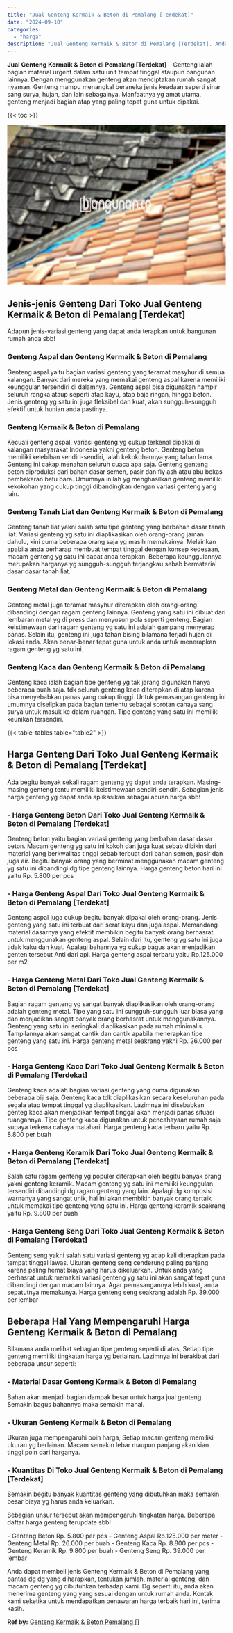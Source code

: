 ```yaml
---
title: "Jual Genteng Kermaik & Beton di Pemalang [Terdekat]"
date: "2024-09-10"
categories: 
  - "harga"
description: "Jual Genteng Kermaik & Beton di Pemalang [Terdekat]. Anda dapat membeli jenis Genteng Kermaik & Beton di Pemalang yang pantas dg dg yang diharapkan, tentukan..."
---
```


**Jual Genteng Kermaik & Beton di Pemalang \[Terdekat\]** – Genteng ialah bagian material urgent dalam satu unit tempat tinggal ataupun bangunan lainnya. Dengan menggunakan genteng akan menciptakan rumah sangat nyaman. Genteng mampu menangkal beraneka jenis keadaan seperti sinar sang surya, hujan, dan lain sebagainya. Manfaatnya yg amat utama, genteng menjadi bagian atap yang paling tepat guna untuk dipakai.

{{< toc >}}

![Jual Genteng Kermaik & Beton di Pemalang [Terdekat]](/images/genteng-minimalis-murah26.png)

## Jenis-jenis Genteng Dari Toko Jual Genteng Kermaik & Beton di Pemalang \[Terdekat\]

Adapun jenis-variasi genteng yang dapat anda terapkan untuk bangunan rumah anda sbb!

### Genteng Aspal dan Genteng Kermaik & Beton di Pemalang

Genteng aspal yaitu bagian variasi genteng yang teramat masyhur di semua kalangan. Banyak dari mereka yang memakai genteng aspal karena memiliki keunggulan tersendiri di dalamnya. Genteng aspal bisa digunakan hampir seluruh rangka ataup seperti atap kayu, atap baja ringan, hingga beton. Jenis genteng yg satu ini juga fleksibel dan kuat, akan sungguh-sungguh efektif untuk hunian anda pastinya.

### Genteng Kermaik & Beton di Pemalang

Kecuali genteng aspal, variasi genteng yg cukup terkenal dipakai di kalangan masyarakat Indonesia yakni genteng beton. Genteng beton memiliki kelebihan sendiri-sendiri, ialah kekokohannya yang tahan lama. Genteng ini cakap menahan seluruh cuaca apa saja. Genteng genteng beton diproduksi dari bahan dasar semen, pasir dan fly ash atau abu bekas pembakaran batu bara. Umumnya inilah yg menghasilkan genteng memiliki kekokohan yang cukup tinggi dibandingkan dengan variasi genteng yang lain.

### Genteng Tanah Liat dan Genteng Kermaik & Beton di Pemalang

Genteng tanah liat yakni salah satu tipe genteng yang berbahan dasar tanah liat. Variasi genteng yg satu ini diaplikasikan oleh orang-orang jaman dahulu, kini cuma beberapa orang saja yg masih memakainya. Melainkan apabila anda berharap membuat tempat tinggal dengan konsep kedesaan, macam genteng yg satu ini dapat anda terapkan. Beberapa keunggulannya merupakan harganya yg sungguh-sungguh terjangkau sebab bermaterial dasar dasar tanah liat.

### Genteng Metal dan Genteng Kermaik & Beton di Pemalang

Genteng metal juga teramat masyhur diterapkan oleh orang-orang dibandingi dengan ragam genteng lainnya. Genteng yang satu ini dibuat dari lembaran metal yg di press dan menyusun pola seperti genteng. Bagian keistimewaan dari ragam genteng yg satu ini adalah gampang menyerap panas. Selain itu, genteng ini juga tahan bising bilamana terjadi hujan di lokasi anda. Akan benar-benar tepat guna untuk anda untuk menerapkan ragam genteng yg satu ini.

### Genteng Kaca dan Genteng Kermaik & Beton di Pemalang

Genteng kaca ialah bagian tipe genteng yg tak jarang digunakan hanya beberapa buah saja. tdk seluruh genteng kaca diterapkan di atap karena bisa menyebabkan panas yang cukup tinggi. Untuk pemasangan genteng ini umumnya diselipkan pada bagian tertentu sebagai sorotan cahaya sang surya untuk masuk ke dalam ruangan. Tipe genteng yang satu ini memiliki keunikan tersendiri.

{{< table-tables table="table2" >}}

## Harga Genteng Dari Toko Jual Genteng Kermaik & Beton di Pemalang \[Terdekat\]

Ada begitu banyak sekali ragam genteng yg dapat anda terapkan. Masing-masing genteng tentu memiliki keistimewaan sendiri-sendiri. Sebagian jenis harga genteng yg dapat anda aplikasikan sebagai acuan harga sbb!

### \- Harga Genteng Beton Dari Toko Jual Genteng Kermaik & Beton di Pemalang \[Terdekat\]

Genteng beton yaitu bagian variasi genteng yang berbahan dasar dasar beton. Macam genteng yg satu ini kokoh dan juga kuat sebab dibikin dari material yang berkwalitas tinggi sebab terbuat dari bahan semen, pasir dan juga air. Begitu banyak orang yang berminat menggunakan macam genteng yg satu ini dibandingi dg tipe genteng lainnya. Harga genteng beton hari ini yaitu Rp. 5.800 per pcs

### \- Harga Genteng Aspal Dari Toko Jual Genteng Kermaik & Beton di Pemalang \[Terdekat\]

Genteng aspal juga cukup begitu banyak dipakai oleh orang-orang. Jenis genteng yang satu ini terbuat dari serat kayu dan juga aspal. Memandang material dasarnya yang efektif membikin begitu banyak orang berhasrat untuk menggunakan genteng aspal. Selain dari itu, genteng yg satu ini juga tidak kaku dan kuat. Apalagi bahannya yg cukup bagus akan menjadikan genten tersebut Anti dari api. Harga genteng aspal terbaru yaitu Rp.125.000 per m2

### \- Harga Genteng Metal Dari Toko Jual Genteng Kermaik & Beton di Pemalang \[Terdekat\]

Bagian ragam genteng yg sangat banyak diaplikasikan oleh orang-orang adalah genteng metal. Tipe yang satu ini sungguh-sungguh luar biasa yang dan menjadikan sangat banyak orang berhasrat untuk menggunakannya. Genteng yang satu ini seringkali diaplikasikan pada rumah minimalis. Tampilannya akan sangat cantik dan cantik apabila menerapkan tipe genteng yang satu ini. Harga genteng metal seakrang yakni Rp. 26.000 per pcs

### \- Harga Genteng Kaca Dari Toko Jual Genteng Kermaik & Beton di Pemalang \[Terdekat\]

Genteng kaca adalah bagian variasi genteng yang cuma digunakan beberapa biji saja. Genteng kaca tdk diaplikasikan secara keseluruhan pada segala atap tempat tinggal yg diaplikasikan. Lazimnya ini disebabkan genteg kaca akan menjadikan tempat tinggal akan menjadi panas situasi ruangannya. Tipe genteng kaca digunakan untuk pencahayaan rumah saja supaya terkena cahaya matahari. Harga genteng kaca terbaru yaitu Rp. 8.800 per buah

### \- Harga Genteng Keramik Dari Toko Jual Genteng Kermaik & Beton di Pemalang \[Terdekat\]

Salah satu ragam genteng yg populer diterapkan oleh begitu banyak orang yakni genteng keramik. Macam genteng yg satu ini memiliki keunggulan tersendiri dibandingi dg ragam genteng yang lain. Apalagi dg komposisi warnanya yang sangat unik, hal ini akan membikin banyak orang tertaik untuk memakai tipe genteng yang satu ini. Harga genteng keramik seakrang yaitu Rp. 9.800 per buah

### \- Harga Genteng Seng Dari Toko Jual Genteng Kermaik & Beton di Pemalang \[Terdekat\]

Genteng seng yakni salah satu variasi genteng yg acap kali diterapkan pada tempat tinggal lawas. Ukuran genteng seng cenderung paling panjang karena paling hemat biaya yang harus dikeluarkan. Untuk anda yang berhasrat untuk memakai variasi genteng yg satu ini akan sangat tepat guna dibandingi dengan macam lainnya. Agar pemasangannya lebih kuat, anda sepatutnya memakunya. Harga genteng seng seakrang adalah Rp. 39.000 per lembar

## Beberapa Hal Yang Mempengaruhi Harga Genteng Kermaik & Beton di Pemalang

Bilamana anda melihat sebagian tipe genteng seperti di atas, Setiap tipe genteng memiliki tingkatan harga yg berlainan. Lazimnya ini berakibat dari beberapa unsur seperti:

### \- Material Dasar Genteng Kermaik & Beton di Pemalang

Bahan akan menjadi bagian dampak besar untuk harga jual genteng. Semakin bagus bahannya maka semakin mahal.

### \- Ukuran Genteng Kermaik & Beton di Pemalang

Ukuran juga mempengaruhi poin harga, Setiap macam genteng memiliki ukuran yg berlainan. Macam semakin lebar maupun panjang akan kian tinggi poin dari harganya.

### \- Kuantitas Di Toko Jual Genteng Kermaik & Beton di Pemalang \[Terdekat\]

Semakin begitu banyak kuantitas genteng yang dibutuhkan maka semakin besar biaya yg harus anda keluarkan.

Sebagian unsur tersebut akan mempengaruhi tingkatan harga. Beberapa daftar harga genteng terupdate sbb!

\- Genteng Beton Rp. 5.800 per pcs - Genteng Aspal Rp.125.000 per meter - Genteng Metal Rp. 26.000 per buah - Genteng Kaca Rp. 8.800 per pcs - Genteng Keramik Rp. 9.800 per buah - Genteng Seng Rp. 39.000 per lembar

Anda dapat membeli jenis Genteng Kermaik & Beton di Pemalang yang pantas dg dg yang diharapkan, tentukan jumlah, material genteng, dan macam genteng yg dibutuhkan terhadap kami. Dg seperti itu, anda akan menerima genteng yang yang sesuai dengan untuk rumah anda. Kontak kami seketika untuk mendapatkan penawaran harga terbaik hari ini, terima kasih.

**Ref by:**  [Genteng Kermaik & Beton  Pemalang []](https://id.wikipedia.org/wiki/Genteng)
